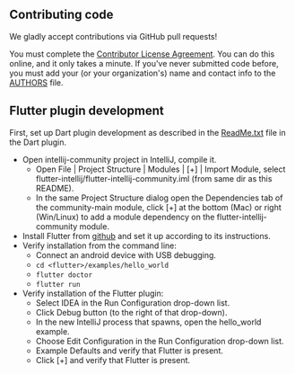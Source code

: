 ## Contributing code

We gladly accept contributions via GitHub pull requests!

You must complete the
[Contributor License Agreement](https://cla.developers.google.com/clas).
You can do this online, and it only takes a minute. If you've never submitted code before,
you must add your (or your organization's) name and contact info to the [AUTHORS](AUTHORS)
file.

## Flutter plugin development

First, set up Dart plugin development as described in the
[ReadMe.txt](https://github.com/JetBrains/intellij-plugins/blob/master/Dart/ReadMe.txt)
file in the Dart plugin.

* Open intellij-community project in IntelliJ, compile it.
  - Open File | Project Structure | Modules | [+] | Import Module, select
    flutter-intellij/flutter-intellij-community.iml (from same dir as this README).
  - In the same Project Structure dialog open the Dependencies tab of the community-main module,
    click [+] at the bottom (Mac) or right (Win/Linux) to add a module dependency on the
    flutter-intellij-community module.
* Install Flutter from [github](https://github.com/flutter/flutter) and set it up according
  to its instructions.
* Verify installation from the command line:
  - Connect an android device with USB debugging.
  - `cd <flutter>/examples/hello_world`
  - `flutter doctor`
  - `flutter run`
* Verify installation of the Flutter plugin:
  - Select IDEA in the Run Configuration drop-down list.
  - Click Debug button (to the right of that drop-down).
  - In the new IntelliJ process that spawns, open the hello_world example.
  - Choose Edit Configuration in the Run Configuration drop-down list.
  - Example Defaults and verify that Flutter is present.
  - Click [+] and verify that Flutter is present.
